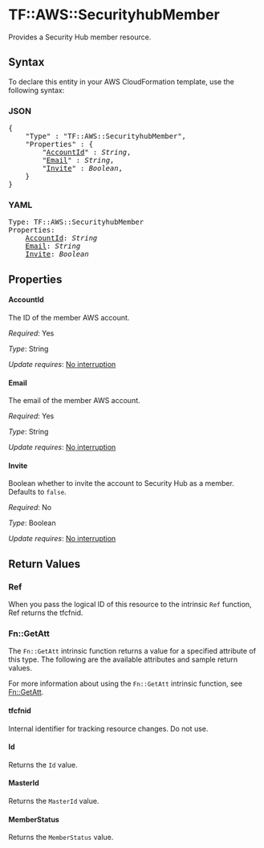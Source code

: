 # TF::AWS::SecurityhubMember

Provides a Security Hub member resource.

## Syntax

To declare this entity in your AWS CloudFormation template, use the following syntax:

### JSON

<pre>
{
    "Type" : "TF::AWS::SecurityhubMember",
    "Properties" : {
        "<a href="#accountid" title="AccountId">AccountId</a>" : <i>String</i>,
        "<a href="#email" title="Email">Email</a>" : <i>String</i>,
        "<a href="#invite" title="Invite">Invite</a>" : <i>Boolean</i>,
    }
}
</pre>

### YAML

<pre>
Type: TF::AWS::SecurityhubMember
Properties:
    <a href="#accountid" title="AccountId">AccountId</a>: <i>String</i>
    <a href="#email" title="Email">Email</a>: <i>String</i>
    <a href="#invite" title="Invite">Invite</a>: <i>Boolean</i>
</pre>

## Properties

#### AccountId

The ID of the member AWS account.

_Required_: Yes

_Type_: String

_Update requires_: [No interruption](https://docs.aws.amazon.com/AWSCloudFormation/latest/UserGuide/using-cfn-updating-stacks-update-behaviors.html#update-no-interrupt)

#### Email

The email of the member AWS account.

_Required_: Yes

_Type_: String

_Update requires_: [No interruption](https://docs.aws.amazon.com/AWSCloudFormation/latest/UserGuide/using-cfn-updating-stacks-update-behaviors.html#update-no-interrupt)

#### Invite

Boolean whether to invite the account to Security Hub as a member. Defaults to `false`.

_Required_: No

_Type_: Boolean

_Update requires_: [No interruption](https://docs.aws.amazon.com/AWSCloudFormation/latest/UserGuide/using-cfn-updating-stacks-update-behaviors.html#update-no-interrupt)

## Return Values

### Ref

When you pass the logical ID of this resource to the intrinsic `Ref` function, Ref returns the tfcfnid.

### Fn::GetAtt

The `Fn::GetAtt` intrinsic function returns a value for a specified attribute of this type. The following are the available attributes and sample return values.

For more information about using the `Fn::GetAtt` intrinsic function, see [Fn::GetAtt](https://docs.aws.amazon.com/AWSCloudFormation/latest/UserGuide/intrinsic-function-reference-getatt.html).

#### tfcfnid

Internal identifier for tracking resource changes. Do not use.

#### Id

Returns the <code>Id</code> value.

#### MasterId

Returns the <code>MasterId</code> value.

#### MemberStatus

Returns the <code>MemberStatus</code> value.

